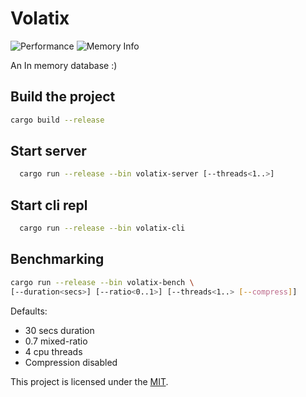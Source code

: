 # Volatix

![Performance](performance.png)
![Memory Info](flamegraph.svg)

An In memory database :)

## Build the project

```bash
cargo build --release
```

## Start server

```bash
  cargo run --release --bin volatix-server [--threads<1..>]
```

## Start cli repl

```bash
  cargo run --release --bin volatix-cli
```

## Benchmarking

```bash
cargo run --release --bin volatix-bench \
[--duration<secs>] [--ratio<0..1>] [--threads<1..> [--compress]]
```
Defaults: 
- 30 secs duration
- 0.7 mixed-ratio
- 4 cpu threads
- Compression disabled

This project is licensed under the [MIT](LICENSE).

